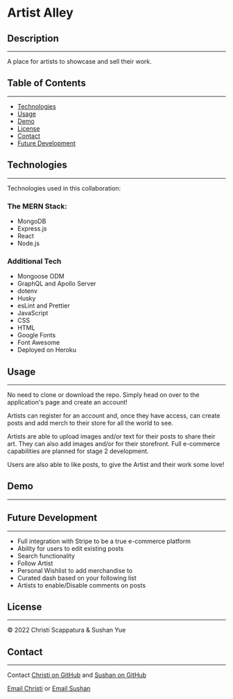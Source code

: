 # Artist Alley

## Description

---

A place for artists to showcase and sell their work.

## Table of Contents

---

- [Technologies](#technologies)
- [Usage](#usage)
- [Demo](#demo)
- [License](#license)
- [Contact](#contact)
- [Future Development](#future-development)

## Technologies

---

Technologies used in this collaboration:

### **The MERN Stack:**

- MongoDB
- Express.js
- React
- Node.js

### **Additional Tech**

- Mongoose ODM
- GraphQL and Apollo Server
- dotenv
- Husky
- esLint and Prettier
- JavaScript
- CSS
- HTML
- Google Fonts
- Font Awesome
- Deployed on Heroku

## Usage

---

No need to clone or download the repo. Simply head on over to the application's page and create an account!

Artists can register for an account and, once they have access, can create posts and add merch to their store for all the world to see.

Artists are able to upload images and/or text for their posts to share their art. They can also add images and/or for their storefront. Full e-commerce capabilities are planned for stage 2 development.

Users are also able to like posts, to give the Artist and their work some love!

## Demo

---

## Future Development

---

- Full integration with Stripe to be a true e-commerce platform
- Ability for users to edit existing posts
- Search functionality
- Follow Artist
- Personal Wishlist to add merchandise to
- Curated dash based on your following list
- Artists to enable/Disable comments on posts

## License

---

&copy; 2022 Christi Scappatura & Sushan Yue

## Contact

---

Contact [Christi on GitHub](https://github.com/jazzberriess) and [Sushan on GitHub](https://github.com/AtlantaBlack/)

[Email Christi](mailto:cscapwebdev@gmail.com) or [Email Sushan](syue.dev@gmail.com)
